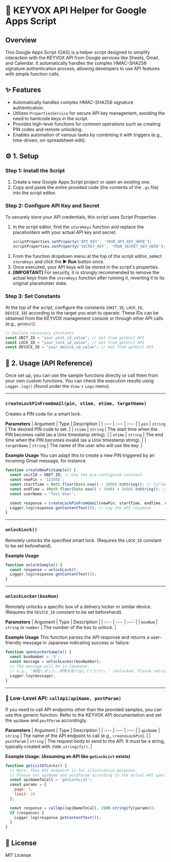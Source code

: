 # 🔑 KEYVOX API Helper for Google Apps Script

## Overview

This Google Apps Script (GAS) is a helper script designed to simplify interaction with the KEYVOX API from Google services like Sheets, Gmail, and Calendar. It automatically handles the complex HMAC-SHA256 signature authentication process, allowing developers to use API features with simple function calls.

## ✨ Features

-   Automatically handles complex HMAC-SHA256 signature authentication.
-   Utilizes `PropertiesService` for secure API key management, avoiding the need to hardcode keys in the script.
-   Provides high-level functions for common operations such as creating PIN codes and remote unlocking.
-   Enables automation of various tasks by combining it with triggers (e.g., time-driven, on-spreadsheet-edit).

## ⚙️ 1. Setup

### Step 1: Install the Script

1.  Create a new Google Apps Script project or open an existing one.
2.  Copy and paste the entire provided code (the contents of the `.gs` file) into the script editor.

### Step 2: Configure API Key and Secret

To securely store your API credentials, this script uses Script Properties.

1.  In the script editor, find the `storeKeys` function and replace the placeholders with your actual API key and secret.
    ```javascript
    scriptProperties.setProperty('API_KEY', 'YOUR_API_KEY_HERE');
    scriptProperties.setProperty('SECRET_KEY', 'YOUR_SECRET_KEY_HERE');
    ```
2.  From the function dropdown menu at the top of the script editor, select `storeKeys` and click the **▶ Run** button once.
3.  Once executed, your API keys will be stored in the script's properties.
4.  **[IMPORTANT]** For security, it is strongly recommended to remove the actual keys from the `storeKeys` function after running it, reverting it to its original placeholder state.

### Step 3: Set Constants

At the top of the script, configure the constants (`UNIT_ID`, `LOCK_ID`, `DEVICE_ID`) according to the target you wish to operate. These IDs can be obtained from the KEYVOX management console or through other API calls (e.g., `getUnit`).

```javascript
// Declare necessary constants
const UNIT_ID = "your_unit_id_value"; // Get from getUnit API
const LOCK_ID = "your_lock_id_value"; // Get from getUnit API
const DEVICE_ID = "your_device_id_value"; // Get from getUnit API
```

## 🚀 2. Usage (API Reference)

Once set up, you can use the sample functions directly or call them from your own custom functions. You can check the execution results using `Logger.log()` (found under the `View` > `Logs` menu).

---

### `createLockPinFromGmail(pin, stime, etime, targetName)`

Creates a PIN code for a smart lock.

**Parameters**
| Argument | Type | Description |
| :--- | :--- | :--- |
| `pin` | `string` | The desired PIN code to set. |
| `stime` | `string` | The start time when the PIN becomes valid (as a Unix timestamp string). |
| `etime` | `string` | The end time when the PIN becomes invalid (as a Unix timestamp string). |
| `targetName` | `string` | The name of the user who will use the key. |

**Example Usage**
You can adapt this to create a new PIN triggered by an incoming Gmail message, for instance.

```javascript
function createNewPinSample() {
  const unitId = UNIT_ID; // Use the pre-configured constant
  const newPin = '123456';
  const startTime = Math.floor(Date.now() / 1000).toString(); // Current time
  const endTime = (Math.floor(Date.now() / 1000) + 3600).toString(); // 1 hour from now
  const userName = 'Test User';

  const response = createLockPinFromGmail(newPin, startTime, endTime, userName);
  Logger.log(response.getContentText()); // Log the API response
}
```

---

### `unlockLock()`

Remotely unlocks the specified smart lock. (Requires the `LOCK_ID` constant to be set beforehand).

**Example Usage**
```javascript
function unlockSample() {
  const response = unlockLock();
  Logger.log(response.getContentText());
}
```

---

### `unlockLocker(boxNum)`

Remotely unlocks a specific box of a delivery locker or similar device. (Requires the `DEVICE_ID` constant to be set beforehand).

**Parameters**
| Argument | Type | Description |
| :--- | :--- | :--- |
| `boxNum` | `string` or `number` | The number of the box to unlock. |

**Example Usage**
This function parses the API response and returns a user-friendly message in Japanese indicating success or failure.

```javascript
function openLockerSample() {
  const boxNumber = '3';
  const message = unlockLocker(boxNumber);
  // The message will be in Japanese.
  // e.g., "解錠しました。荷物を取り出してください。" (Unlocked. Please retrieve your package.)
  Logger.log(message);
}
```

---

### 🧰 Low-Level API: `callApi(apiName, postParam)`

If you need to call API endpoints other than the provided samples, you can use this generic function. Refer to the KEYVOX API documentation and set the `apiName` and `postParam` accordingly.

**Parameters**
| Argument | Type | Description |
| :--- | :--- | :--- |
| `apiName` | `string` | The name of the API endpoint to call (e.g., `createLockPin`). |
| `postParam` | `string` | The request body to send to the API. It must be a string, typically created with `JSON.stringify()`. |


**Example Usage: (Assuming an API like `getLockList` exists)**
```javascript
function getListOfLocks() {
  // Note: This API endpoint is for illustrative purposes.
  // Please set apiName and postParam according to the actual API specification.
  const apiNameToCall = 'getLockList';
  const params = {
    page: 1,
    limit: 10
  };

  const response = callApi(apiNameToCall, JSON.stringify(params));
  if (response) {
    Logger.log(response.getContentText());
  }
}
```

## 📄 License

MIT License